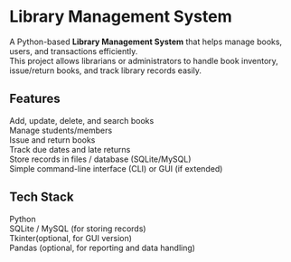 # Library Management System

A Python-based **Library Management System** that helps manage books, users, and transactions efficiently.  
This project allows librarians or administrators to handle book inventory, issue/return books, and track library records easily.  

## Features
 Add, update, delete, and search books  
 Manage students/members  
 Issue and return books  
 Track due dates and late returns  
 Store records in files / database (SQLite/MySQL)  
 Simple command-line interface (CLI) or GUI (if extended)  

##  Tech Stack
Python  
SQLite / MySQL (for storing records)  
Tkinter(optional, for GUI version)  
Pandas (optional, for reporting and data handling)  
